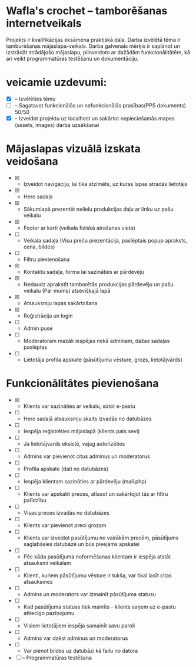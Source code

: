 # Wafla's crochet – tamborēšanas internetveikals
Projekts ir kvalifikācijas eksāmena praktiskā daļa. Darba izvēlētā tēma ir tamburēšanas mājaslapa-veikals. Darba galvenais mērķis ir saplānot un izstrādāt strādājošo mājaslapu, pilnveidoto ar dažādām funkcionālitātēm, kā ari veikt programmatūras testēšanu un dokumentāciju.

# veicamie uzdevumi:
- [x] – Izvēlēties tēmu
- [ ] – Sagatavot funkcionālās un nefunkcionālās prasības(PPS dokuments) 50/50
- [x] – Izveidot projektu uz localhost un sakārtot nepieciešamās mapes (assets, images) darba uzsākšanai
# Mājaslapas vizuālā izskata veidošana
- [x] - Izveidot navigāciju, lai tika atzīmēts, uz kuras lapas atradās lietotājs
- [x] - Hero sadaļa
- [x] - Sākumlapā prezentēt nelielu produkcijas daļu ar linku uz pašu veikalu
- [x] - Footer ar karti (veikala fiziskā atrašanas vieta)
- [ ] - Veikala sadaļa (Visu preču prezentācija, paslēptais popup apraksts, cena, bildes)
- [ ] - Filtru pievienošana
- [x] - Kontaktu sadaļa, forma lai sazināties ar pārdevēju
- [x] - Nedaudz aprakstīt tamborētās produkcijas pārdevēju un pašu veikalu (Par mums) atsevišķajā lapā
- [X] - Atsauksmju lapas sakārtošana
- [X] - Reģistrācija un login
- [ ] - Admin puse
- [ ] - Moderatoram mazāk iespējas nekā adminam, dažas sadaļas paslēptas
- [ ] - Lietotāja profila apskate (pāsūtījumu vēsture, grozs, lietotājvārds)
# Funkcionālitātes pievienošana
- [x] - Klients var sazināties ar veikalu, sūtot e-pastu
- [ ] - Hero sadaļā atsauksmju skaits izvadās no datubāzes
- [ ] - Iespēja reģistrēties mājaslapā (klients pats sevi)
- [ ] - Ja lietotājvards eksistē, vajag autorizēties
- [ ] - Admins var pievienot citus adminus un moderatorus
- [ ] - Profila apskate (dati no datubāzes)
- [ ] - Iespēja klientam sazināties ar pārdevēju (mail.php)
- [ ] - Klients var apskatīt preces, atlasot un sakārtojot tās ar filtru palīdzību
- [ ] - Visas preces izvadās no datubāzes
- [ ] - Klients var pievienot preci grozam
- [ ] - Klients var izveidot pasūtījumu no vairākām precēm, pāsūtījums saglabāsies datubāzē un būs pieejams apskatei
- [ ] - Pēc kāda pasūtījuma noformēšanas klientam ir iespēja atstāt atsauksmi veikalam
- [ ] - Klienti, kuriem pāsūtījumu vēsture ir tukša, var tikai lasīt citas atsauksmes
- [ ] - Admins un moderators var izmainīt pāsūtījuma statusu
- [ ] - Kad pasūtījuma statuss tiek mainīts - klients saņem uz e-pastu attiecīgo paziņojumu
- [ ] - Visiem lietotājiem iespēja samainīt savu paroli
- [ ] - Admins var dzēst adminus un moderatorus
- [ ] - Var pienot bildes uz datubāzi kā failu no datora
- [ ] – Programmatūras testēšana
